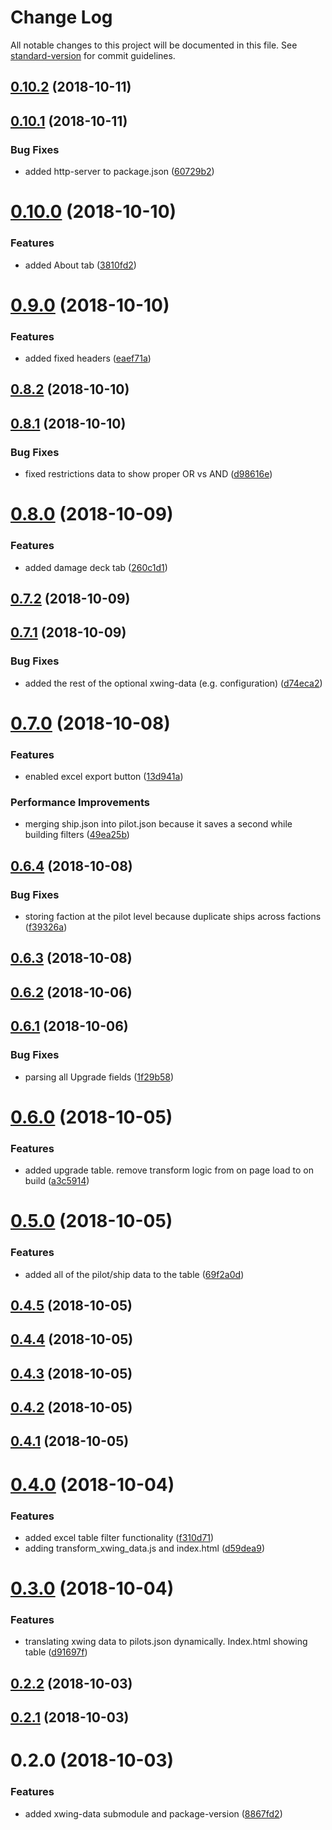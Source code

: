 # Change Log

All notable changes to this project will be documented in this file. See [standard-version](https://github.com/conventional-changelog/standard-version) for commit guidelines.

<a name="0.10.2"></a>
## [0.10.2](https://github.com/davidhorm/xwing-datatables/compare/v0.10.1...v0.10.2) (2018-10-11)



<a name="0.10.1"></a>
## [0.10.1](https://github.com/davidhorm/xwing-datatables/compare/v0.10.0...v0.10.1) (2018-10-11)


### Bug Fixes

* added http-server to package.json ([60729b2](https://github.com/davidhorm/xwing-datatables/commit/60729b2))



<a name="0.10.0"></a>
# [0.10.0](https://github.com/davidhorm/xwing-datatables/compare/v0.9.0...v0.10.0) (2018-10-10)


### Features

* added About tab ([3810fd2](https://github.com/davidhorm/xwing-datatables/commit/3810fd2))



<a name="0.9.0"></a>
# [0.9.0](https://github.com/davidhorm/xwing-datatables/compare/v0.8.2...v0.9.0) (2018-10-10)


### Features

* added fixed headers ([eaef71a](https://github.com/davidhorm/xwing-datatables/commit/eaef71a))



<a name="0.8.2"></a>
## [0.8.2](https://github.com/davidhorm/xwing-datatables/compare/v0.8.1...v0.8.2) (2018-10-10)



<a name="0.8.1"></a>
## [0.8.1](https://github.com/davidhorm/xwing-datatables/compare/v0.8.0...v0.8.1) (2018-10-10)


### Bug Fixes

* fixed restrictions data to show proper OR vs AND ([d98616e](https://github.com/davidhorm/xwing-datatables/commit/d98616e))



<a name="0.8.0"></a>
# [0.8.0](https://github.com/davidhorm/xwing-datatables/compare/v0.7.2...v0.8.0) (2018-10-09)


### Features

* added damage deck tab ([260c1d1](https://github.com/davidhorm/xwing-datatables/commit/260c1d1))



<a name="0.7.2"></a>
## [0.7.2](https://github.com/davidhorm/xwing-datatables/compare/v0.7.1...v0.7.2) (2018-10-09)



<a name="0.7.1"></a>
## [0.7.1](https://github.com/davidhorm/xwing-datatables/compare/v0.7.0...v0.7.1) (2018-10-09)


### Bug Fixes

* added the rest of the optional xwing-data (e.g. configuration) ([d74eca2](https://github.com/davidhorm/xwing-datatables/commit/d74eca2))



<a name="0.7.0"></a>
# [0.7.0](https://github.com/davidhorm/xwing-datatables/compare/v0.6.4...v0.7.0) (2018-10-08)


### Features

* enabled excel export button ([13d941a](https://github.com/davidhorm/xwing-datatables/commit/13d941a))


### Performance Improvements

* merging ship.json into pilot.json because it saves a second while building filters ([49ea25b](https://github.com/davidhorm/xwing-datatables/commit/49ea25b))



<a name="0.6.4"></a>
## [0.6.4](https://github.com/davidhorm/xwing-datatables/compare/v0.6.3...v0.6.4) (2018-10-08)


### Bug Fixes

* storing faction at the pilot level because duplicate ships across factions ([f39326a](https://github.com/davidhorm/xwing-datatables/commit/f39326a))



<a name="0.6.3"></a>
## [0.6.3](https://github.com/davidhorm/xwing-datatables/compare/v0.6.2...v0.6.3) (2018-10-08)



<a name="0.6.2"></a>
## [0.6.2](https://github.com/davidhorm/xwing-datatables/compare/v0.6.1...v0.6.2) (2018-10-06)



<a name="0.6.1"></a>
## [0.6.1](https://github.com/davidhorm/xwing-datatables/compare/v0.6.0...v0.6.1) (2018-10-06)


### Bug Fixes

* parsing all Upgrade fields ([1f29b58](https://github.com/davidhorm/xwing-datatables/commit/1f29b58))



<a name="0.6.0"></a>
# [0.6.0](https://github.com/davidhorm/xwing-datatables/compare/v0.5.0...v0.6.0) (2018-10-05)


### Features

* added upgrade table. remove transform logic from on page load to on build ([a3c5914](https://github.com/davidhorm/xwing-datatables/commit/a3c5914))



<a name="0.5.0"></a>
# [0.5.0](https://github.com/davidhorm/xwing-datatables/compare/v0.4.5...v0.5.0) (2018-10-05)


### Features

* added all of the pilot/ship data to the table ([69f2a0d](https://github.com/davidhorm/xwing-datatables/commit/69f2a0d))



<a name="0.4.5"></a>
## [0.4.5](https://github.com/davidhorm/xwing-datatables/compare/v0.4.4...v0.4.5) (2018-10-05)



<a name="0.4.4"></a>
## [0.4.4](https://github.com/davidhorm/xwing-datatables/compare/v0.4.3...v0.4.4) (2018-10-05)



<a name="0.4.3"></a>
## [0.4.3](https://github.com/davidhorm/xwing-datatables/compare/v0.4.2...v0.4.3) (2018-10-05)



<a name="0.4.2"></a>
## [0.4.2](https://github.com/davidhorm/xwing-datatables/compare/v0.4.1...v0.4.2) (2018-10-05)



<a name="0.4.1"></a>
## [0.4.1](https://github.com/davidhorm/xwing-datatables/compare/v0.4.0...v0.4.1) (2018-10-05)



<a name="0.4.0"></a>
# [0.4.0](https://github.com/davidhorm/xwing-datatables/compare/v0.3.0...v0.4.0) (2018-10-04)


### Features

* added excel table filter functionality ([f310d71](https://github.com/davidhorm/xwing-datatables/commit/f310d71))
* adding transform_xwing_data.js and index.html ([d59dea9](https://github.com/davidhorm/xwing-datatables/commit/d59dea9))



<a name="0.3.0"></a>
# [0.3.0](https://github.com/davidhorm/xwing-datatables/compare/v0.2.2...v0.3.0) (2018-10-04)


### Features

* translating xwing data to pilots.json dynamically. Index.html showing table ([d91697f](https://github.com/davidhorm/xwing-datatables/commit/d91697f))



<a name="0.2.2"></a>
## [0.2.2](https://github.com/davidhorm/xwing-datatables/compare/v0.2.1...v0.2.2) (2018-10-03)



<a name="0.2.1"></a>
## [0.2.1](https://github.com/davidhorm/xwing-datatables/compare/v0.2.0...v0.2.1) (2018-10-03)



<a name="0.2.0"></a>
# 0.2.0 (2018-10-03)


### Features

* added xwing-data submodule and package-version ([8867fd2](https://github.com/davidhorm/xwing-datatables/commit/8867fd2))
